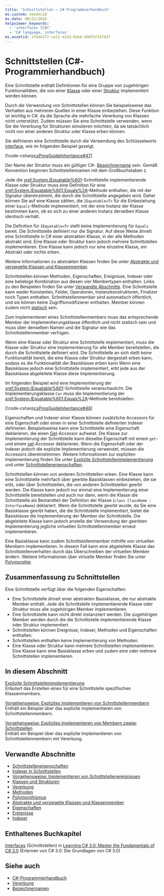```yaml
---
title: 'Schnittstellen – C#-Programmierhandbuch'
ms.custom: seodec18
ms.date: 08/21/2018
helpviewer_keywords:
  - 'interfaces [C#]'
  - 'C# language, interfaces'
ms.assetid: 2feda177-ce11-432d-81b4-d50f5f35fd37
---
```

# <a name="interfaces-c-programming-guide"></a>Schnittstellen (C#-Programmierhandbuch)

Eine Schnittstelle enthält Definitionen für eine Gruppe von zugehörigen Funktionalitäten, die von einer [Klasse](../../language-reference/keywords/class.md) oder einer [Struktur](../../language-reference/keywords/struct.md) implementiert werden können.
  
Durch die Verwendung von Schnittstellen können Sie beispielsweise das Verhalten aus mehreren Quellen in einer Klasse einbeziehen. Diese Funktion ist wichtig in C#, da die Sprache die mehrfache Vererbung von Klassen nicht unterstützt. Zudem müssen Sie eine Schnittstelle verwenden, wenn Sie die Vererbung für Strukturen simulieren möchten, da sie tatsächlich nicht von einer anderen Struktur oder Klasse erben können.  
  
Sie definieren eine Schnittstelle durch die Verwendung des Schlüsselworts [interface](../../language-reference/keywords/interface.md), wie im folgenden Beispiel gezeigt.  
  
 [!code-csharp[csProgGuideInheritance#47](~/samples/snippets/csharp/VS_Snippets_VBCSharp/csProgGuideInheritance/CS/Inheritance.cs#47)]  

Der Name der Struktur muss ein gültiger C#- [Bezeichnername](../inside-a-program/identifier-names.md) sein. Gemäß Konvention beginnen Schnittstellennamen mit dem Großbuchstaben `I`.

Jede die <xref:System.IEquatable%601>-Schnittstelle implementierende Klasse oder Struktur muss eine Definition für eine <xref:System.IEquatable%601.Equals%2A>-Methode enthalten, die mit der Signatur übereinstimmt, die durch die Schnittstelle angegeben wird. Daher können Sie auf eine Klasse zählen, die `IEquatable<T>` für die Einbeziehung einer `Equals`-Methode implementiert, mit der eine Instanz der Klasse bestimmen kann, ob es sich zu einer anderen Instanz derselben Klasse identisch verhält.  
  
Die Definition für `IEquatable<T>` stellt keine Implementierung für `Equals` bereit. Die Schnittstelle definiert nur die Signatur. Auf diese Weise ähnelt eine Schnittstelle in C# einer abstrakten Klasse, in der alle Methoden abstrakt sind. Eine Klasse oder Struktur kann jedoch mehrere Schnittstellen implementieren. Eine Klasse kann jedoch nur eine einzelne Klasse, ein Abstrakt oder nichts erben.
  
Weitere Informationen zu abstrakten Klassen finden Sie unter [Abstrakte und versiegelte Klassen und Klassenmember](../classes-and-structs/abstract-and-sealed-classes-and-class-members.md).  
  
Schnittstellen können Methoden, Eigenschaften, Ereignisse, Indexer oder eine beliebige Kombination aus diesen vier Membertypen enthalten. Links zu den Beispielen finden Sie unter [Verwandte Abschnitte](../interfaces/index.md#BKMK_RelatedSections). Eine Schnittstelle kann weder Konstanten, Felder, Operatoren, Instanzkonstruktoren, Finalizer noch Typen enthalten. Schnittstellenmember sind automatisch öffentlich, und sie können keine Zugriffsmodifizierer enthalten. Member können zudem nicht [statisch](../../language-reference/keywords/static.md) sein.  
  
Zum Implementieren eines Schnittstellenmembers muss das entsprechende Member der Implementierungsklasse öffentlich und nicht statisch sein und muss über denselben Namen und die Signatur wie das Schnittstellenmember verfügen.  
  
Wenn eine Klasse oder Struktur eine Schnittstelle implementiert, muss die Klasse oder Struktur eine Implementierung für alle Member bereitstellen, die durch die Schnittstelle definiert wird. Die Schnittstelle an sich stellt keine Funktionalität bereit, die eine Klasse oder Struktur dergestalt erben kann, sodass es die Funktionalität der Basisklasse erben kann Wenn eine Basisklasse jedoch eine Schnittstelle implementiert, erbt jede aus der Basisklasse abgeleitete Klasse diese Implementierung.  
  
Im folgenden Beispiel wird eine Implementierung der <xref:System.IEquatable%601>-Schnittstelle veranschaulicht. Die Implementierungsklasse `Car` muss die Implementierung der <xref:System.IEquatable%601.Equals%2A>-Methode bereitstellen.  
  
 [!code-csharp[csProgGuideInheritance#48](~/samples/snippets/csharp/VS_Snippets_VBCSharp/csProgGuideInheritance/CS/Inheritance.cs#48)]  
  
Eigenschaften und Indexer einer Klasse können zusätzliche Accessors für eine Eigenschaft oder einen in einer Schnittstelle definierten Indexer definieren. Beispielsweise kann eine Schnittstelle eine Eigenschaft deklarieren, die einen [Get](../../language-reference/keywords/get.md)-Accessor aufweist. Die Klasse zur Implementierung der Schnittstelle kann dieselbe Eigenschaft mit einem `get`- und einem [set](../../language-reference/keywords/set.md)-Accessor deklarieren. Wenn die Eigenschaft oder der Indexer jedoch die explizite Implementierung verwendet, müssen die Accessors übereinstimmen. Weitere Informationen zur expliziten Implementierung finden Sie unter [Explizite Schnittstellenimplementierung](explicit-interface-implementation.md) und unter [Schnittstelleneigenschaften](../classes-and-structs/interface-properties.md).  

Schnittstellen können von anderen Schnittstellen erben. Eine Klasse kann eine Schnittstelle mehrfach über geerbte Basisklassen einbeziehen, die sie erbt, oder über Schnittstellen, die von anderen Schnittstellen geerbt werden. Die Klasse kann jedoch nur einmal eine Implementierung einer Schnittstelle bereitstellen und auch nur dann, wenn die Klasse die Schnittstelle als Bestandteil der Definition der Klasse (`class ClassName : InterfaceName`) deklariert. Wenn die Schnittstelle geerbt wurde, da Sie eine Basisklasse geerbt haben, die die Schnittstelle implementiert, bietet die Basisklasse die Implementierung der Member der Schnittstelle. Die abgeleitete Klasse kann jedoch anstelle der Verwendung der geerbten Implementierung jegliche virtuellen Schnittstellenmember erneut implementieren.  
  
Eine Basisklasse kann zudem Schnittstellenmember mithilfe von virtuellen Membern implementieren. In diesem Fall kann eine abgeleitete Klasse das Schnittstellenverhalten durch das Überschreiben der virtuellen Member ändern. Weitere Informationen über virtuelle Member finden Sie unter [Polymorphie](../classes-and-structs/polymorphism.md).  
  
## <a name="interfaces-summary"></a>Zusammenfassung zu Schnittstellen

Eine Schnittstelle verfügt über die folgenden Eigenschaften:  

- Eine Schnittstelle ähnelt einer abstrakten Basisklasse, die nur abstrakte Member enthält. Jede die Schnittstelle implementierende Klasse oder Struktur muss alle zugehörigen Member implementieren.
- Eine Schnittstelle kann nicht direkt instanziiert werden. Die zugehörigen Member werden durch die die Schnittstelle implementierende Klasse oder Struktur implementiert.
- Schnittstellen können Ereignisse, Indexer, Methoden und Eigenschaften enthalten.
- Schnittstellen enthalten keine Implementierung von Methoden.
- Eine Klasse oder Struktur kann mehrere Schnittstellen implementieren. Eine Klasse kann eine Basisklasse erben und zudem eine oder mehrere Schnittstellen implementieren.

## <a name="in-this-section"></a>In diesem Abschnitt

[Explizite Schnittstellenimplementierung](explicit-interface-implementation.md)  
 Erläutert das Erstellen eines für eine Schnittstelle spezifischen Klassenmembers.  
  
 [Vorgehensweise: Explizites Implementieren von Schnittstellenmembern](how-to-explicitly-implement-interface-members.md)  
 Enthält ein Beispiel über das explizite Implementieren von Schnittstellenmembern.  
  
 [Vorgehensweise: Explizites Implementieren von Membern zweier Schnittstellen](how-to-explicitly-implement-members-of-two-interfaces.md)  
 Enthält ein Beispiel über das explizite Implementieren von Schnittstellenmembern mit Vererbung.  
  
## <a name="BKMK_RelatedSections"></a> Verwandte Abschnitte

- [Schnittstelleneigenschaften](../classes-and-structs/interface-properties.md)  
- [Indexer in Schnittstellen](../indexers/indexers-in-interfaces.md)  
- [Vorgehensweise:  Implementieren von Schnittstellenereignissen](../events/how-to-implement-interface-events.md)  
- [Klassen und Strukturen](../classes-and-structs/index.md)  
- [Vererbung](../classes-and-structs/inheritance.md)  
- [Methoden](../classes-and-structs/methods.md)  
- [Polymorphismus](../classes-and-structs/polymorphism.md)  
- [Abstrakte und versiegelte Klassen und Klassenmember](../classes-and-structs/abstract-and-sealed-classes-and-class-members.md)  
- [Eigenschaften](../classes-and-structs/properties.md)  
- [Ereignisse](../events/index.md)  
- [Indexer](../indexers/index.md)  
  
## <a name="featured-book-chapter"></a>Enthaltenes Buchkapitel

[Interfaces](https://docs.microsoft.com/previous-versions/visualstudio/visual-studio-2008/ff652489%28v%3Dorm.10%29) (Schnittstellen) in [Learning C# 3.0: Master the Fundamentals of C# 3.0](https://docs.microsoft.com/previous-versions/visualstudio/visual-studio-2008/ff652493%28v%253dorm.10%29) (Erlernen von C# 3.0: Die Grundlagen von C# 3.0)

## <a name="see-also"></a>Siehe auch

- [C#-Programmierhandbuch](../index.md)
- [Vererbung](../classes-and-structs/inheritance.md)
- [Bezeichnernamen](../inside-a-program/identifier-names.md)
